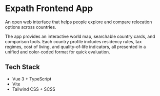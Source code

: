 # Expath Frontend App

An open web interface that helps people explore and compare relocation options across countries.

The app provides an interactive world map, searchable country cards, and comparison tools. Each country profile includes residency rules, tax regimes, cost of living, and quality-of-life indicators, all presented in a unified and color-coded format for quick evaluation.

## Tech Stack

- Vue 3 + TypeScript
- Vite
- Tailwind CSS + SCSS
